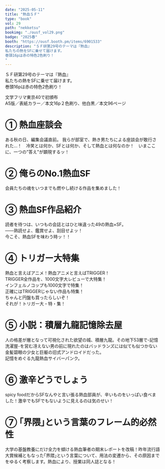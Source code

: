 ```yaml
---
date: "2025-05-11"
title: "熱血ＳＦ"
type: "book"
vol: 29
path: "nekketsu"
bookimg: "./ousf_vol29.png"
badge: "2025春"
booth: "https://ousf.booth.pm/items/6901533"
description: "ＳＦ研第29号のテーマは『熱血』
私たちの熱をSFに乗せて届けます。
巻頭16pは赤の特色2色刷り！
"
---
```


ＳＦ研第29号のテーマは『熱血』  
私たちの熱をSFに乗せて届けます。  
巻頭16pは赤の特色2色刷り！

文学フリマ東京40で初頒布  
A5版／表紙カラー／本文16p２色刷り、他白黒／本文96ページ

# ① 熱血座談会

ある秋の日、編集会議直前。
我らが部室で、熱き男たちによる座談会が敢行された…！　冷笑とは何か、SFとは何か、そして熱血とは何なのか！　いまここに、一つの"答え"が顕現するッ！

# ② 俺らのNo.1熱血SF

会員たちの魂をいつまでも燃やし続ける作品を集めました！

# ③ 熱血SF作品紹介

読者を待つは、いつもの会誌とはひと味違った49の熱血×SF。  
――熟読せよ、鑑賞せよ、刮目せよッ！  
今こそ、熱血SFを味わう時ッ！！

# ④ トリガー大特集

熱血と言えばアニメ！熱血アニメと言えばTRIGGER！  
TRIGGER全作品を、1000文字大レビューで大特集！  
インフェルノコップも1000文字で特集！  
正確にはTRIGGERじゃない作品も特集！  
ちゃんと円盤も買ったらしいぞ！  
それが！トリガー大・特・集！

# ⑤ 小説：積層九龍記憶除去屋

人の格差が層となって可視化された欲望の城、積層九龍。その地下53層で-記憶洗濯屋-を営む冴えない男の前に現れたのはバッドランズには似ても似つかない金髪碧眼の少女と巨躯の旧式アンドロイドだった。  
記憶をめぐる九龍熱血サイバーパンク。

# ⑥ 激辛どうでしょう

spicy foodだからSFなんやと言い張る熱血部員が、辛いものをいっぱい食べました！激辛でもSFでもないように見えるのは気のせい！

# ⑦ ｢界隈｣という言葉のフレーム的必然性

大学の基盤教養にだけ全力を傾ける熱血筆者の期末レポートを改稿！昨年流行語大賞候補ともなった｢界隈｣という言葉について、用法の変遷から、その原因までをゆるく考察します。熱血により、授業は同人誌となる！
